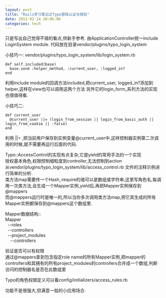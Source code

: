```yaml
---
layout: post
title: "Rails学习笔记之Typo登陆认证与授权"
date: 2012-02-14 20:06:00
categories: tech
---
```


只是写出自己觉得不错的看点,供新手参考.
由ApplicationController统一include LoginSystem module.
代码放在目录vendor/plugins/typo_login_system

小技巧一:
vendor/plugins/typo_login_system/lib/login_system.rb

    def self.included(base)
      base.send :helper_method, :current_user, :logged_in?
    end

利用include module的回调方法included,把current_user, logged_in?添加到helper,这样在view也可以调用这两个方法
另外它的login_form_系列方法的实现也很值得看.

小技巧二:

    def current_user
      @current_user ||= (login_from_session || login_from_basic_auth || login_from_cookie || :false)
    end

利用 ||= ,把当前用户保存到实例变量@current_user中,这样控制器实例第二次调用的时候,就不需要再运行后面的代码.

Typo::AccessControl的实现有点复杂,它是yield的常用手法的一个实现  
授权基本角色,权限控制细粒度到controller,无法控制到action  
从vendor/plugins/typo_login_system/lib/access_control.rb 文件的注释示例进行简单的分析.  
类方法map需要传一个Hash,:require的值可以是数组或字符串,这里写角色名,每调用一次类方法,会生成一个Mapper实例,yield后,再把Mapper实例保存到@mappers  
而@mappers运行时是唯一的,所以当你多次调用类方法map,把它其生成的所有Mapper实例都保存到@mappers这个数组里.  

Mapper数据结构::  
Mapper  
&nbsp;&nbsp;--roles  
&nbsp;&nbsp;--controllers  
&nbsp;&nbsp;--project_modules  
&nbsp;&nbsp;&nbsp;&nbsp;--controllers  

验证是否可以有权限  
通过@mappers拿到包含指定role name的所有Mapper实例,把mapper的controllers和其拥有的所有project_modules的controllers合并成一个数组,判断访问的控制器名是否在此数组里


Typo的角色权限定义可以看config/initializers/access_rules.rb

功能不是很强大,但满意一般的小应用场合.
